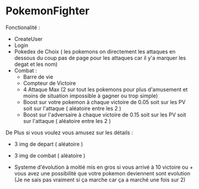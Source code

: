 # PokemonFighter


Fonctionalité :

- CreateUser
- Login
- Pokedex de Choix ( les pokemons on directement les attaques en dessous du coup pas de page pour les attaques car il y'a marquer les degat et les nom)
- Combat :
  - Barre de vie
  - Compteur de Victoire
  - 4 Attaque Max (2 sur tout les pokemons pour plus d'amusement et moins de situation impossible à gagner ou trop simple)
  - Boost sur votre pokemon à chaque victoire de 0.05 soit sur les PV soit sur l'attaque ( aléatoire entre les 2 )
  - Boost sur l'adversaire à chaque victoire de 0.15 soit sur les PV soit sur l'attaque ( aléatoire entre les 2 )


De Plus si vous voulez vous amusez sur les détails :

- 3 img de depart ( aléatoire )
- 3 img de combat ( aléatoire )

- Systeme d'évolution à moitié mis en gros si vous arrivé à 10 victoire ou + vous avez une possibilité que votre pokemon deviennent sont evolution
(Je ne sais pas vraiment si ça marche car ça a marché une fois sur 2)